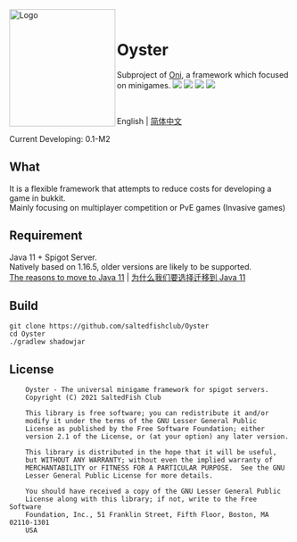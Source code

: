 <div>
  <img width="190" height="210" align="left" src="https://i.loli.net/2021/08/05/4jx57ETzLJPMncg.jpg" alt="Logo"/>
  <br />
  <h1>Oyster</h1>
  <p>Subproject of <a href="https://github.com/saltedfishclub/Oni">Oni</a>, a framework which focused on minigames.
    <img src="https://img.shields.io/github/license/saltedfishclub/Oyster">
    <img src="https://img.shields.io/github/workflow/status/saltedfishclub/Oni/Java%20CI%20with%20Gradle"> 
    <img src="https://img.shields.io/discord/612522451200638991">
    <img src="https://img.shields.io/tokei/lines/github/saltedfishclub/Oyster">
  </p>
</div>
<br />

English | [简体中文](https://github.com/saltedfishclub/Oyster/blob/dev/README_ZHCN.md)

Current Developing: 0.1-M2

## What

It is a flexible framework that attempts to reduce costs for developing a game in bukkit.  
Mainly focusing on multiplayer competition or PvE games (Invasive games)

## Requirement

Java 11 + Spigot Server.    
Natively based on 1.16.5, older versions are likely to be supported.  
[The reasons to move to Java 11](https://docs.microsoft.com/en-us/azure/developer/java/fundamentals/reasons-to-move-to-java-11)
| [为什么我们要选择迁移到 Java 11](https://docs.microsoft.com/zh-cn/azure/developer/java/fundamentals/reasons-to-move-to-java-11)

## Build

```shell
git clone https://github.com/saltedfishclub/Oyster
cd Oyster
./gradlew shadowjar
```

## License

```
    Oyster - The universal minigame framework for spigot servers.
    Copyright (C) 2021 SaltedFish Club

    This library is free software; you can redistribute it and/or
    modify it under the terms of the GNU Lesser General Public
    License as published by the Free Software Foundation; either
    version 2.1 of the License, or (at your option) any later version.

    This library is distributed in the hope that it will be useful,
    but WITHOUT ANY WARRANTY; without even the implied warranty of
    MERCHANTABILITY or FITNESS FOR A PARTICULAR PURPOSE.  See the GNU
    Lesser General Public License for more details.

    You should have received a copy of the GNU Lesser General Public
    License along with this library; if not, write to the Free Software
    Foundation, Inc., 51 Franklin Street, Fifth Floor, Boston, MA  02110-1301
    USA

```
